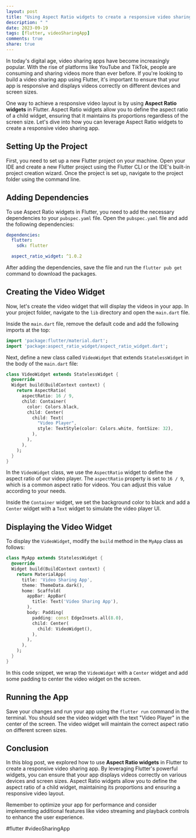 ```yaml
---
layout: post
title: "Using Aspect Ratio widgets to create a responsive video sharing app in Flutter"
description: " "
date: 2023-09-19
tags: [flutter, videoSharingApp]
comments: true
share: true
---
```


In today's digital age, video sharing apps have become increasingly popular. With the rise of platforms like YouTube and TikTok, people are consuming and sharing videos more than ever before. If you're looking to build a video sharing app using Flutter, it's important to ensure that your app is responsive and displays videos correctly on different devices and screen sizes.

One way to achieve a responsive video layout is by using **Aspect Ratio widgets** in Flutter. Aspect Ratio widgets allow you to define the aspect ratio of a child widget, ensuring that it maintains its proportions regardless of the screen size. Let's dive into how you can leverage Aspect Ratio widgets to create a responsive video sharing app.

## Setting Up the Project

First, you need to set up a new Flutter project on your machine. Open your IDE and create a new Flutter project using the Flutter CLI or the IDE's built-in project creation wizard. Once the project is set up, navigate to the project folder using the command line.

## Adding Dependencies

To use Aspect Ratio widgets in Flutter, you need to add the necessary dependencies to your `pubspec.yaml` file. Open the `pubspec.yaml` file and add the following dependencies:

```yaml
dependencies:
  flutter:
    sdk: flutter

  aspect_ratio_widget: ^1.0.2
```

After adding the dependencies, save the file and run the `flutter pub get` command to download the packages.

## Creating the Video Widget

Now, let's create the video widget that will display the videos in your app. In your project folder, navigate to the `lib` directory and open the `main.dart` file.

Inside the `main.dart` file, remove the default code and add the following imports at the top:

```dart
import 'package:flutter/material.dart';
import 'package:aspect_ratio_widget/aspect_ratio_widget.dart';
```

Next, define a new class called `VideoWidget` that extends `StatelessWidget` in the body of the `main.dart` file:

```dart
class VideoWidget extends StatelessWidget {
  @override
  Widget build(BuildContext context) {
    return AspectRatio(
      aspectRatio: 16 / 9,
      child: Container(
        color: Colors.black,
        child: Center(
          child: Text(
            "Video Player",
            style: TextStyle(color: Colors.white, fontSize: 32),
          ),
        ),
      ),
    );
  }
}
```

In the `VideoWidget` class, we use the `AspectRatio` widget to define the aspect ratio of our video player. The `aspectRatio` property is set to `16 / 9`, which is a common aspect ratio for videos. You can adjust this value according to your needs.

Inside the `Container` widget, we set the background color to black and add a `Center` widget with a `Text` widget to simulate the video player UI.

## Displaying the Video Widget

To display the `VideoWidget`, modify the `build` method in the `MyApp` class as follows:

```dart
class MyApp extends StatelessWidget {
  @override
  Widget build(BuildContext context) {
    return MaterialApp(
      title: 'Video Sharing App',
      theme: ThemeData.dark(),
      home: Scaffold(
        appBar: AppBar(
          title: Text('Video Sharing App'),
        ),
        body: Padding(
          padding: const EdgeInsets.all(8.0),
          child: Center(
            child: VideoWidget(),
          ),
        ),
      ),
    );
  }
}
```

In this code snippet, we wrap the `VideoWidget` with a `Center` widget and add some padding to center the video widget on the screen.

## Running the App

Save your changes and run your app using the `flutter run` command in the terminal. You should see the video widget with the text "Video Player" in the center of the screen. The video widget will maintain the correct aspect ratio on different screen sizes.

## Conclusion

In this blog post, we explored how to use **Aspect Ratio widgets** in Flutter to create a responsive video sharing app. By leveraging Flutter's powerful widgets, you can ensure that your app displays videos correctly on various devices and screen sizes. Aspect Ratio widgets allow you to define the aspect ratio of a child widget, maintaining its proportions and ensuring a responsive video layout.

Remember to optimize your app for performance and consider implementing additional features like video streaming and playback controls to enhance the user experience.

#flutter #videoSharingApp